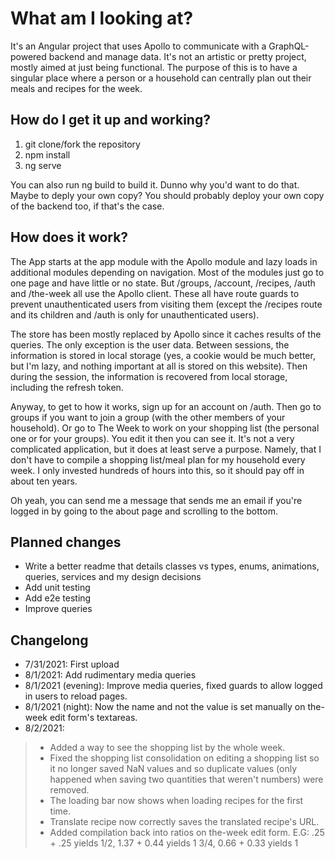 # What am I looking at?

It's an Angular project that uses Apollo to communicate with a GraphQL-powered backend and manage data. It's not an artistic or pretty project, mostly aimed at just being functional. The purpose of this is to have a singular place where a person or a household can centrally plan out their meals and recipes for the week.

## How do I get it up and working?

1. git clone/fork the repository
2. npm install
3. ng serve

You can also run ng build to build it. Dunno why you'd want to do that. Maybe to deply your own copy? You should probably deploy your own copy of the backend too, if that's the case.

## How does it work?

The App starts at the app module with the Apollo module and lazy loads in additional modules depending on navigation. Most of the modules just go to one page and have little or no state. But /groups, /account, /recipes, /auth and /the-week all use the Apollo client. These all have route guards to prevent unauthenticated users from visiting them (except the /recipes route and its children and /auth is only for unauthenticated users).

The store has been mostly replaced by Apollo since it caches results of the queries. The only exception is the user data. Between sessions, the information is stored in local storage (yes, a cookie would be much better, but I'm lazy, and nothing important at all is stored on this website). Then during the session, the information is recovered from local storage, including the refresh token.

Anyway, to get to how it works, sign up for an account on /auth. Then go to groups if you want to join a group (with the other members of your household). Or go to The Week to work on your shopping list (the personal one or for your groups). You edit it then you can see it. It's not a very complicated application, but it does at least serve a purpose. Namely, that I don't have to compile a shopping list/meal plan for my household every week. I only invested hundreds of hours into this, so it should pay off in about ten years.

Oh yeah, you can send me a message that sends me an email if you're logged in by going to the about page and scrolling to the bottom.

## Planned changes
* Write a better readme that details classes vs types, enums, animations, queries, services and my design decisions
* Add unit testing
* Add e2e testing
* Improve queries

## Changelong
* 7/31/2021: First upload
* 8/1/2021: Add rudimentary media queries
* 8/1/2021 (evening): Improve media queries, fixed guards to allow logged in users to reload pages.
* 8/1/2021 (night): Now the name and not the value is set manually on the-week edit form's textareas.
* 8/2/2021:
> * Added a way to see the shopping list by the whole week.
> * Fixed the shopping list consolidation on editing a shopping list so it no longer saved NaN values and so duplicate values (only happened when saving two quantities that weren't numbers) were removed.
> * The loading bar now shows when loading recipes for the first time.
> * Translate recipe now correctly saves the translated recipe's URL.
> * Added compilation back into ratios on the-week edit form. E.G: .25 + .25 yields 1/2, 1.37 + 0.44 yields 1 3/4, 0.66 + 0.33 yields 1
